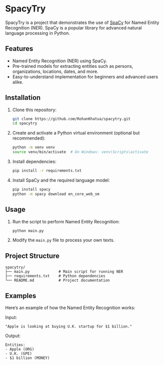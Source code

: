 
# SpacyTry

SpacyTry is a project that demonstrates the use of [SpaCy](https://spacy.io/) for Named Entity Recognition (NER). SpaCy is a popular library for advanced natural language processing in Python.

## Features

- Named Entity Recognition (NER) using SpaCy.
- Pre-trained models for extracting entities such as persons, organizations, locations, dates, and more.
- Easy-to-understand implementation for beginners and advanced users alike.

## Installation

1. Clone this repository:

   ```bash
   git clone https://github.com/RohanKhatua/spacytry.git
   cd spacytry
   ```

2. Create and activate a Python virtual environment (optional but recommended):

   ```bash
   python -m venv venv
   source venv/bin/activate  # On Windows: venv\Scripts\activate
   ```

3. Install dependencies:

   ```bash
   pip install -r requirements.txt
   ```

4. Install SpaCy and the required language model:

   ```bash
   pip install spacy
   python -m spacy download en_core_web_sm
   ```

## Usage

1. Run the script to perform Named Entity Recognition:

   ```bash
   python main.py
   ```

2. Modify the `main.py` file to process your own texts.

## Project Structure

```
spacytry/
├── main.py             # Main script for running NER
├── requirements.txt    # Python dependencies
└── README.md           # Project documentation
```

## Examples

Here’s an example of how the Named Entity Recognition works:

Input:
```
"Apple is looking at buying U.K. startup for $1 billion."
```

Output:
```
Entities:
- Apple (ORG)
- U.K. (GPE)
- $1 billion (MONEY)
```
